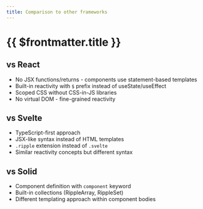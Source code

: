 ```yaml
---
title: Comparison to other frameworks
---
```


# {{ $frontmatter.title }}

## vs React
- No JSX functions/returns - components use statement-based templates
- Built-in reactivity with `$` prefix instead of useState/useEffect
- Scoped CSS without CSS-in-JS libraries
- No virtual DOM - fine-grained reactivity

## vs Svelte
- TypeScript-first approach
- JSX-like syntax instead of HTML templates
- `.ripple` extension instead of `.svelte`
- Similar reactivity concepts but different syntax

## vs Solid
- Component definition with `component` keyword
- Built-in collections (RippleArray, RippleSet)
- Different templating approach within component bodies
